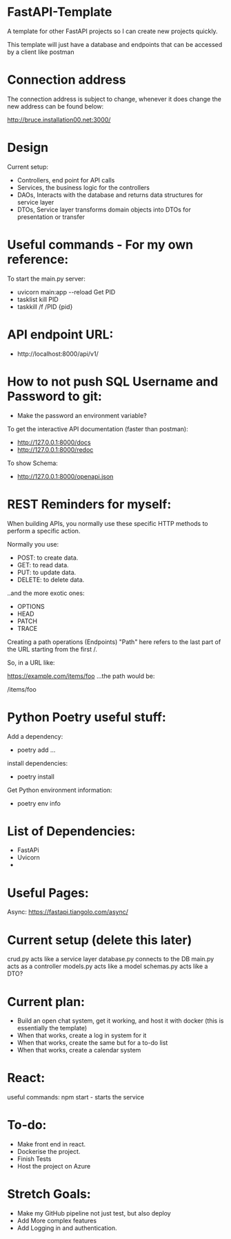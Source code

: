 # FastAPI-Template
A template for other FastAPI projects so I can create new projects quickly.

This template will just have a database and endpoints that can be accessed by a client like
postman

# Connection address

The connection address is subject to change, whenever it does change the new address can be found below:

http://bruce.installation00.net:3000/

# Design

Current setup:
 - Controllers, end point for API calls
 - Services, the business logic for the controllers
 - DAOs, Interacts with the database and returns data structures for service layer
 - DTOs, Service layer transforms domain objects into DTOs for presentation or transfer

# Useful commands - For my own reference:
To start the main.py server:
 - uvicorn main:app --reload
Get PID
 - tasklist
kill PID
 - taskkill /f /PID {pid}

# API endpoint URL:
 - http://localhost:8000/api/v1/

# How to not push SQL Username and Password to git:
 - Make the password an environment variable?

To get the interactive API documentation (faster than postman):
 -  http://127.0.0.1:8000/docs
 - http://127.0.0.1:8000/redoc

To show Schema:
 - http://127.0.0.1:8000/openapi.json


# REST Reminders for myself:
When building APIs, you normally use these specific HTTP methods to perform a specific action.

Normally you use:

 - POST: to create data.
 - GET: to read data.
 - PUT: to update data.
 - DELETE: to delete data.

..and the more exotic ones:

 - OPTIONS
 - HEAD
 - PATCH
 - TRACE

Creating a path operations (Endpoints)
"Path" here refers to the last part of the URL starting from the first /.

So, in a URL like:

https://example.com/items/foo
...the path would be:

/items/foo

# Python Poetry useful stuff:

Add a dependency:
 - poetry add ...

install dependencies:
 - poetry install

Get Python environment information:
 - poetry env info



# List of Dependencies:

- FastAPi
- Uvicorn
- 


# Useful Pages:

Async:
https://fastapi.tiangolo.com/async/


# Current setup (delete this later)
crud.py acts like a service layer
database.py connects to the DB
main.py acts as a controller
models.py acts like a model
schemas.py acts like a DTO?


# Current plan:
- Build an open chat system, get it working, and host it with docker (this is essentially the template)
- When that works, create a log in system for it
- When that works, create the same but for a to-do list
- When that works, create a calendar system


# React:
useful commands:
npm start - starts the service

# To-do:
- Make front end in react.
- Dockerise the project.
- Finish Tests
- Host the project on Azure

# Stretch Goals:
- Make my GitHub pipeline not just test, but also deploy
- Add More complex features
- Add Logging in and authentication.

